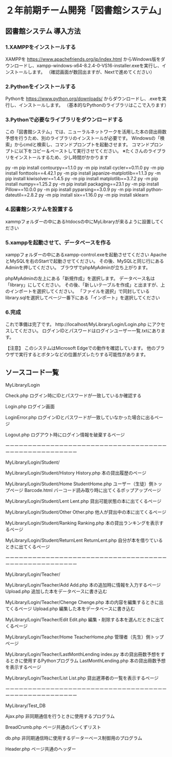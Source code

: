 # ２年前期チーム開発「図書館システム」

## 図書館システム 導入方法

### 1.XAMPPをインストールする
XAMPPを
https://www.apachefriends.org/jp/index.html
からWindows版をダウンロードし、xampp-windows-x64-8.2.4-0-VS16-installer.exeを実行し、インストールします。
（確認画面が数回出ますが、Nextで進めてください）

### 2.Pythonをインストールする
Pythonを
https://www.python.org/downloads/
からダウンロードし、.exeを実行し、インストールします。
（基本的なPythonのライブラリはここで入ります）

### 3.Pythonで必要なライブラリをダウンロードする
この「図書館システム」では、ニューラルネットワークを活用した本の貸出冊数予想を行うため、別のライブラリのインストールが必要です。
Windowsの「検索」からcmdと検索し、コマンドプロンプトを起動させます。
コマンドプロンプトに以下をコピー＆ペーストして実行させてください。
※たくさんのライブラリをインストールするため、少し時間がかかります

py -m pip install contourpy==1.1.0
py -m pip install cycler==0.11.0
py -m pip install fonttools==4.42.1
py -m pip install japanize-matplotlib==1.1.3
py -m pip install kiwisolver==1.4.5
py -m pip install matplotlib==3.7.2
py -m pip install numpy==1.25.2
py -m pip install packaging==23.1
py -m pip install Pillow==10.0.0
py -m pip install pyparsing==3.0.9
py -m pip install python-dateutil==2.8.2
py -m pip install six==1.16.0
py -m pip install sklearn

### 4.図書館システムを設置する
xammpフォルダーの中にあるhtdocsの中にMyLibraryが来るように設置してください

### 5.xamppを起動させて、データベースを作る
xamppフォルダーの中にあるxampp-control.exeを起動させてください
ApacheとMySQLを右のStartで起動させてください。
その後、MySQLと同じ行にあるAdminを押してください。
ブラウザでphpMyAdminが立ち上がります。

phpMyAdminの左上にある「新規作成」を選択します。
データベース名は「library」にしてください。
その後、「新しいテーブルを作成」と出ますが、上のインポートを選択してください。
「ファイルを選択」で同封しているlibrary.sqlを選択してページ一番下にある「インポート」を選択してください

### 6.完成
これで準備は完了です。
http://localhost/MyLibrary/Login/Login.php
にアクセスしてください。
ログインIDとパスワードはログインユーザー一覧.txtにあります。

【注意】
このシステムはMicrosoft Edgeでの動作を確認しています。
他のブラウザで実行するとボタンなどの位置がズレたりする可能性があります。

## ソースコード一覧

MyLibrary/Login

Check.php
ログイン時にIDとパスワードが一致しているか確認する

Login.php
ログイン画面

LoginError.php
ログインIDとパスワードが一致していなかった場合に出るページ

Logout.php
ログアウト時にログイン情報を破棄するページ

ーーーーーーーーーーーーーーーーーーーーーーーーーーーーーーーーーーーーーーーーーーーーーーーーーーーー

MyLibrary/Login/Student/

MyLibrary/Login/Student/History
History.php
本の貸出履歴のページ

MyLibrary/Login/Student/Home
StudentHome.php
ユーザー（生徒）側トップページ
Barcode.html
バーコード読み取り時に出てくるポップアップページ

MyLibrary/Login/Student/Lent
Lent.php
貸出可能状態の本に出てくるページ

MyLibrary/Login/Student/Other
Other.php
他人が貸出中の本に出てくるページ

MyLibrary/Login/Student/Ranking
Ranking.php
本の貸出ランキングを表示するページ

MyLibrary/Login/Student/ReturnLent
ReturnLent.php
自分が本を借りているときに出てくるページ

ーーーーーーーーーーーーーーーーーーーーーーーーーーーーーーーーーーーーーーーーーーーーーーーーーーーー

MyLibrary/Login/Teacher/

MyLibrary/Login/Teacher/Add
Add.php
本の追加時に情報を入力するページ
Upload.php
追加した本をデータベースに書き込む

MyLibrary/Login/Teacher/Chenge
Chenge.php
本の内容を編集するときに出てくるページ
Upload.php
編集した本をデータベースに書き込む

MyLibrary/Login/Teacher/Edit
Edit.php
編集・削除する本を選んだときに出てくるページ

MyLibrary/Login/Teacher/Home
TeacherHome.php
管理者（先生）側トップページ

MyLibrary/Login/Teacher/LastMonthLending
index.py
本の貸出冊数予想をするときに使用するPythonプログラム
LastMonthLending.php
本の貸出冊数予想を表示するページ

MyLibrary/Login/Teacher/List
List.php
貸出遅滞者の一覧を表示するページ

ーーーーーーーーーーーーーーーーーーーーーーーーーーーーーーーーーーーーーーーーーーーーーーーーーーーー

MyLibrary/Test_DB

Ajax.php
非同期通信を行うときに使用するプログラム

BreadCrumb.php
ページ共通のパンくずリスト

db.php
非同期通信時に使用するデーターベース制御用のプログラム

Header.php
ページ共通のヘッダー
